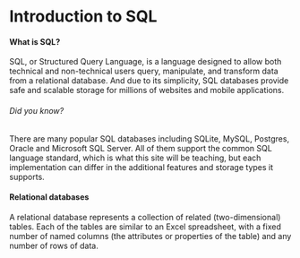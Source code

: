 # Introduction to SQL
#### What is SQL?
SQL, or Structured Query Language, is a language designed to allow both technical and non-technical users query, manipulate, and transform data from a relational database. And due to its simplicity, SQL databases provide safe and scalable storage for millions of websites and mobile applications.

###### Did you know?
There are many popular SQL databases including SQLite, MySQL, Postgres, Oracle and Microsoft SQL Server. All of them support the common SQL language standard, which is what this site will be teaching, but each implementation can differ in the additional features and storage types it supports.

#### Relational databases
A relational database represents a collection of related (two-dimensional) tables. Each of the tables are similar to an Excel spreadsheet, with a fixed number of named columns (the attributes or properties of the table) and any number of rows of data.
